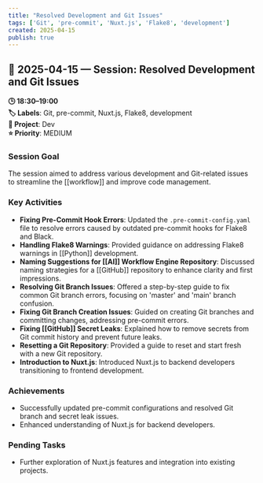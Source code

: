 ```yaml
---
title: "Resolved Development and Git Issues"
tags: ['Git', 'pre-commit', 'Nuxt.js', 'Flake8', 'development']
created: 2025-04-15
publish: true
---
```


## 📅 2025-04-15 — Session: Resolved Development and Git Issues

**🕒 18:30–19:00**  
**🏷️ Labels**: Git, pre-commit, Nuxt.js, Flake8, development  
**📂 Project**: Dev  
**⭐ Priority**: MEDIUM  


### Session Goal
The session aimed to address various development and Git-related issues to streamline the [[workflow]] and improve code management.

### Key Activities
- **Fixing Pre-Commit Hook Errors**: Updated the `.pre-commit-config.yaml` file to resolve errors caused by outdated pre-commit hooks for Flake8 and Black.
- **Handling Flake8 Warnings**: Provided guidance on addressing Flake8 warnings in [[Python]] development.
- **Naming Suggestions for [[AI]] Workflow Engine Repository**: Discussed naming strategies for a [[GitHub]] repository to enhance clarity and first impressions.
- **Resolving Git Branch Issues**: Offered a step-by-step guide to fix common Git branch errors, focusing on 'master' and 'main' branch confusion.
- **Fixing Git Branch Creation Issues**: Guided on creating Git branches and committing changes, addressing pre-commit errors.
- **Fixing [[GitHub]] Secret Leaks**: Explained how to remove secrets from Git commit history and prevent future leaks.
- **Resetting a Git Repository**: Provided a guide to reset and start fresh with a new Git repository.
- **Introduction to Nuxt.js**: Introduced Nuxt.js to backend developers transitioning to frontend development.

### Achievements
- Successfully updated pre-commit configurations and resolved Git branch and secret leak issues.
- Enhanced understanding of Nuxt.js for backend developers.

### Pending Tasks
- Further exploration of Nuxt.js features and integration into existing projects.
